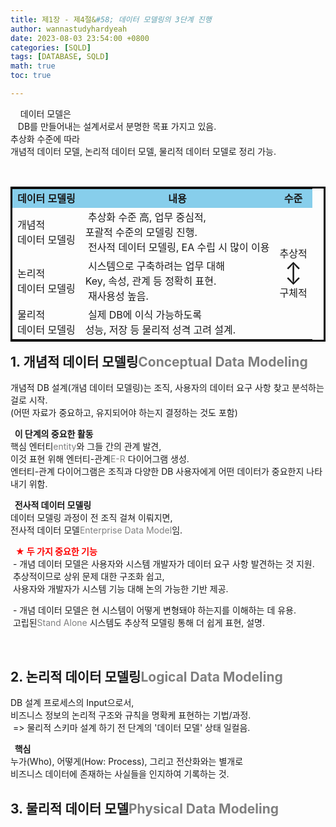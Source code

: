 ```yaml
---
title: 제1장 - 제4절&#58; 데이터 모델링의 3단계 진행
author: wannastudyhardyeah
date: 2023-08-03 23:54:00 +0800
categories: [SQLD]
tags: [DATABASE, SQLD]
math: true
toc: true

---
```

&nbsp;&nbsp;&nbsp;&nbsp;데이터 모델은<br>
&nbsp;&nbsp; DB를 만들어내는 설계서로서 분명한 목표 가지고 있음.<br>
추상화 수준에 따라<br>
개념적 데이터 모델, 논리적 데이터 모델, 물리적 데이터 모델로 정리 가능.<br>
<br>


<table bordercolor="black" align="left">
    <tr style="background: skyblue;" align="center">
        <td><b>데이터 모델링</b></td>
        <td><b>내용</b></td>
        <td><b>수준</b></td>
    </tr>
    <tr>
        <td>개념적<br>데이터 모델링</td>
        <td>&nbsp;추상화 수준 高, 업무 중심적,<br>
        포괄적 수준의 모델링 진행.<br>
        &nbsp;전사적 데이터 모델링, EA 수립 시 많이 이용</td>
        <td rowspan="3" align="center">추상적<br><span style="font-size: 2rem;">&#8597;</span><br>구체적</td>
    </tr>
    <tr>
        <td>논리적<br>데이터 모델링</td>
        <td>&nbsp;시스템으로 구축하려는 업무 대해<br>
        Key, 속성, 관계 등 정확히 표현.<br>
        &nbsp;재사용성 높음.</td>
    </tr>
    <tr>
        <td>물리적<br>데이터 모델링</td>
        <td>&nbsp;실제 DB에 이식 가능하도록<br>
        성능, 저장 등 물리적 성격 고려 설계.</td>
    </tr>  
</table>
<br>

<h2>1. 개념적 데이터 모델링<span style="color: #808080;">Conceptual Data Modeling</span></h2>
개념적 DB 설계(개념 데이터 모델링)는 조직, 사용자의 데이터 요구 사항 찾고 분석하는 걸로 시작.<br>
(어떤 자료가 중요하고, 유지되어야 하는지 결정하는 것도 포함)<br>

<b>&nbsp;&nbsp;이 단계의 중요한 활동</b><br>
핵심 엔터티<span style="color: #808080;">entity</span>와 그들 간의 관계 발견,<br>
이것 표현 위해 엔터티-관계<span style="color: #808080;">E-R</span> 다이어그램 생성.<br>
엔터티-관계 다이어그램은 조직과 다양한 DB 사용자에게 어떤 데이터가 중요한지 나타내기 위함.<br>

<b>&nbsp;&nbsp;전사적 데이터 모델링</b><br>
데이터 모델링 과정이 전 조직 걸쳐 이뤄지면,<br>
전사적 데이터 모델<span style="color: #808080;">Enterprise Data Model</span>임.<br>

&nbsp;&nbsp;<span style="color: red;"><b>★ 두 가지 중요한 기능</b></span><br>
&nbsp;\- 개념 데이터 모델은 사용자와 시스템 개발자가 데이터 요구 사항 발견하는 것 지원.<br>
&nbsp;추상적이므로 상위 문제 대한 구조화 쉽고,<br>
&nbsp;사용자와 개발자가 시스템 기능 대해 논의 가능한 기반 제공.<br>

&nbsp;\- 개념 데이터 모델은 현 시스템이 어떻게 변형돼야 하는지를 이해하는 데 유용.<br>
&nbsp;고립된<span style="color: #808080;">Stand Alone</span> 시스템도 추상적 모델링 통해 더 쉽게 표현, 설명.<br>

<br>

<h2>2. 논리적 데이터 모델링<span style="color: #808080;">Logical Data Modeling</span></h2>
DB 설계 프로세스의 Input으로서,<br>
비즈니스 정보의 논리적 구조와 규칙을 명확케 표현하는 기법/과정.<br>
&nbsp;=> 물리적 스키마 설계 하기 전 단계의 '데이터 모델' 상태 일컬음.<br>

<b>&nbsp;&nbsp;핵심</b><br>
누가(Who), 어떻게(How: Process), 그리고 전산화와는 별개로<br>
비즈니스 데이터에 존재하는 사실들을 인지하여 기록하는 것.<br>



<h2>3. 물리적 데이터 모델<span style="color: #808080;">Physical Data Modeling</span></h2>

